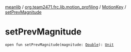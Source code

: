 [meanlib](../../index.md) / [org.team2471.frc.lib.motion_profiling](../index.md) / [MotionKey](index.md) / [setPrevMagnitude](./set-prev-magnitude.md)

# setPrevMagnitude

`open fun setPrevMagnitude(magnitude: `[`Double`](https://kotlinlang.org/api/latest/jvm/stdlib/kotlin/-double/index.html)`): `[`Unit`](https://kotlinlang.org/api/latest/jvm/stdlib/kotlin/-unit/index.html)